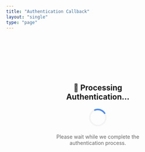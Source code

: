 ```yaml
---
title: "Authentication Callback"
layout: "single"
type: "page"
---
```


<div id="auth-callback-content">
    <div style="text-align: center; padding: 100px;">
        <h2>🔄 Processing Authentication...</h2>
        <div style="margin: 20px 0;">
            <div style="display: inline-block; width: 40px; height: 40px; border: 4px solid #f3f3f3; border-top: 4px solid #4285f4; border-radius: 50%; animation: spin 1s linear infinite;"></div>
        </div>
        <p style="color: #666;">Please wait while we complete the authentication process.</p>
    </div>
</div>

<script>
// This page will be handled by the Google Auth JavaScript
document.addEventListener('DOMContentLoaded', function() {
    // The google-auth.js will handle this page automatically
    console.log('OAuth callback page loaded');
});
</script>

<style>
@keyframes spin {
    0% { transform: rotate(0deg); }
    100% { transform: rotate(360deg); }
}
</style>

